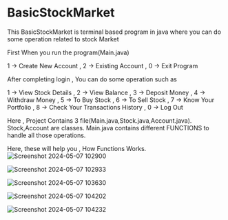 # BasicStockMarket

This BasicStockMarket is terminal based program in java where you can do some operation related to stock Market

First When you run the program(Main.java)

1 -> Create New Account ,
2 -> Existing Account ,
0 -> Exit Program

After completing login , You can do some operation such as

1 -> View Stock Details ,
2 -> View Balance ,
3 -> Deposit Money ,
4 -> Withdraw Money ,
5 -> To Buy Stock ,
6 -> To Sell Stock ,
7 -> Know Your Portfolio ,
8 -> Check Your Transactions History ,
0 -> Log Out

Here , Project Contains 3 file(Main.java,Stock.java,Account.java).
Stock,Account are classes.
Main.java contains different FUNCTIONS to handle all those operations.

Here, these will help you , How Functions Works.
![Screenshot 2024-05-07 102900](https://github.com/Abhi82Kr/BasicStockMarket/assets/128895561/3a4e1f8c-30b4-4f48-8032-aa8c2b6cacd9)

![Screenshot 2024-05-07 102933](https://github.com/Abhi82Kr/BasicStockMarket/assets/128895561/74bd264e-a8f3-4ef1-a1b7-844aee891964)

![Screenshot 2024-05-07 103630](https://github.com/Abhi82Kr/BasicStockMarket/assets/128895561/48031400-5f3c-47ca-b4af-da44c74df40d)

![Screenshot 2024-05-07 104202](https://github.com/Abhi82Kr/BasicStockMarket/assets/128895561/7023b981-6744-430c-b61f-f727934a5be1)

![Screenshot 2024-05-07 104232](https://github.com/Abhi82Kr/BasicStockMarket/assets/128895561/04730815-5fea-4632-aeaf-99f835ac07b6)

